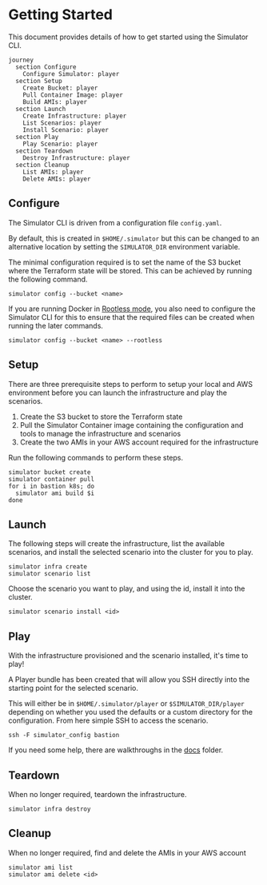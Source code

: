 # Getting Started

This document provides details of how to get started using the Simulator CLI.

```mermaid
journey
  section Configure
    Configure Simulator: player
  section Setup
    Create Bucket: player
    Pull Container Image: player
    Build AMIs: player
  section Launch
    Create Infrastructure: player
    List Scenarios: player
    Install Scenario: player
  section Play
    Play Scenario: player
  section Teardown
    Destroy Infrastructure: player
  section Cleanup
    List AMIs: player
    Delete AMIs: player
```

## Configure

The Simulator CLI is driven from a configuration file `config.yaml`.

By default, this is created in `$HOME/.simulator` but this can be changed to an alternative location by
setting the `SIMULATOR_DIR` environment variable.

The minimal configuration required is to set the name of the S3 bucket where the Terraform state will be stored. This
can be achieved by running the following command.

```shell
simulator config --bucket <name>
```

If you are running Docker in [Rootless mode](https://docs.docker.com/engine/security/rootless/), you also need to
configure the Simulator CLI for this to ensure that the required files can be created when running the later commands.

```shell
simulator config --bucket <name> --rootless
```

## Setup

There are three prerequisite steps to perform to setup your local and AWS environment before you can launch the
infrastructure and play the scenarios.

1. Create the S3 bucket to store the Terraform state
2. Pull the Simulator Container image containing the configuration and tools to manage the infrastructure and scenarios
3. Create the two AMIs in your AWS account required for the infrastructure

Run the following commands to perform these steps.

```shell
simulator bucket create
simulator container pull
for i in bastion k8s; do
  simulator ami build $i
done
```

## Launch

The following steps will create the infrastructure, list the available scenarios, and install the selected scenario into
the cluster for you to play.

```shell
simulator infra create
simulator scenario list
```

Choose the scenario you want to play, and using the id, install it into the cluster.

```shell
simulator scenario install <id>
```

## Play

With the infrastructure provisioned and the scenario installed, it's time to play!

A Player bundle has been created that will allow you SSH directly into the starting point for the selected scenario.

This will either be in `$HOME/.simulator/player` or `$SIMULATOR_DIR/player` depending on whether you used the defaults
or a custom directory for the configuration. From here simple SSH to access the scenario.

```shell
ssh -F simulator_config bastion
```

If you need some help, there are walkthroughs in the [docs](../docs) folder.

## Teardown

When no longer required, teardown the infrastructure.

```shell
simulator infra destroy
```

## Cleanup

When no longer required, find and delete the AMIs in your AWS account

```shell
simulator ami list
simulator ami delete <id>
```
